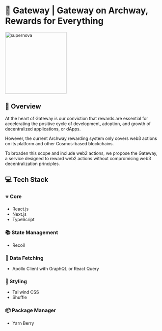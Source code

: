 # 🚪 Gateway | Gateway on Archway, Rewards for Everything
<img width="200" alt="supernova" src="https://user-images.githubusercontent.com/107841492/229033747-a4c4e572-16a0-4d9b-8683-aa4e85a08074.png">

## 🔭 Overview
At the heart of Gateway is our conviction that rewards are essential for accelerating the positive cycle of development, adoption, and growth of decentralized applications, or dApps.

However, the current Archway rewarding system only covers web3 actions on its platform and other Cosmos-based blockchains.

To broaden this scope and include web2 actions, we propose the Gateway, a service designed to reward web2 actions without compromising web3 decentralization principles.


## 💻 Tech Stack
### ⭐️ Core
- React.js
- Next.js
- TypeScript

### 📚 State Management
- Recoil

### 🚀 Data Fetching
- Apollo Client with GraphQL or React Query

### 🎨 Styling
- Tailwind CSS
- Shuffle

### 📦 Package Manager
- Yarn Berry
